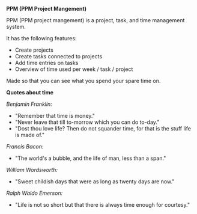 **PPM (PPM Project Mangement)**

PPM (PPM project mangement) is a project, task, and time management system. 

It has the following features:

- Create projects
- Create tasks connected to projects
- Add time entries on tasks
- Overview of time used per week / task / project

Made so that you can see what you spend your spare time on.

**Quotes about time**

*Benjamin Franklin:*

* "Remember that time is money."
* "Never leave that till to-morrow which you can do to-day."
* "Dost thou love life? Then do not squander time, for that is the stuff life is made of."

*Francis Bacon:*

* "The world's a bubble, and the life of man, less than a span."

*William Wordsworth:*

* "Sweet childish days that were as long as twenty days are now."

*Ralph Waldo Emerson:*

* "Life is not so short but that there is always time enough for courtesy."